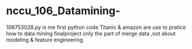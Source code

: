# nccu_106_Datamining-
106753028.py is me first python code 
Titanic & amazon are use to pratice how to data mining
finalproject only the part of merge data ,not about modeling & feature engineering
